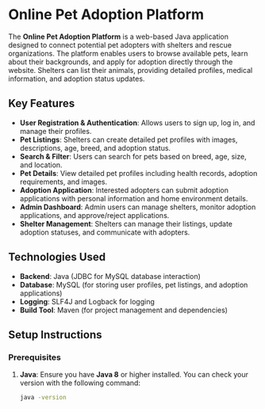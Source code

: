 # Online Pet Adoption Platform

The **Online Pet Adoption Platform** is a web-based Java application designed to connect potential pet adopters with shelters and rescue organizations. The platform enables users to browse available pets, learn about their backgrounds, and apply for adoption directly through the website. Shelters can list their animals, providing detailed profiles, medical information, and adoption status updates.

## Key Features

- **User Registration & Authentication**: Allows users to sign up, log in, and manage their profiles.
- **Pet Listings**: Shelters can create detailed pet profiles with images, descriptions, age, breed, and adoption status.
- **Search & Filter**: Users can search for pets based on breed, age, size, and location.
- **Pet Details**: View detailed pet profiles including health records, adoption requirements, and images.
- **Adoption Application**: Interested adopters can submit adoption applications with personal information and home environment details.
- **Admin Dashboard**: Admin users can manage shelters, monitor adoption applications, and approve/reject applications.
- **Shelter Management**: Shelters can manage their listings, update adoption statuses, and communicate with adopters.

## Technologies Used

- **Backend**: Java (JDBC for MySQL database interaction)
- **Database**: MySQL (for storing user profiles, pet listings, and adoption applications)
- **Logging**: SLF4J and Logback for logging
- **Build Tool**: Maven (for project management and dependencies)

## Setup Instructions

### Prerequisites

1. **Java**: Ensure you have **Java 8** or higher installed. You can check your version with the following command:
   ```bash
   java -version
